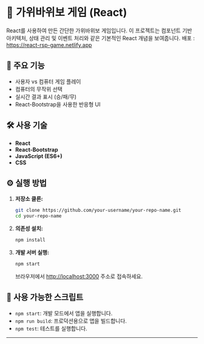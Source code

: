 # 🚀 가위바위보 게임 (React)

React를 사용하여 만든 간단한 가위바위보 게임입니다. 이 프로젝트는 컴포넌트 기반 아키텍처, 상태 관리 및 이벤트 처리와 같은 기본적인 React 개념을 보여줍니다.
배포 : https://react-rsp-game.netlify.app

## 🌟 주요 기능

-   사용자 vs 컴퓨터 게임 플레이
-   컴퓨터의 무작위 선택
-   실시간 결과 표시 (승/패/무)
-   React-Bootstrap을 사용한 반응형 UI

## 🛠️ 사용 기술

-   **React**
-   **React-Bootstrap**
-   **JavaScript (ES6+)**
-   **CSS**

## ⚙️ 실행 방법

1.  **저장소 클론:**
    ```bash
    git clone https://github.com/your-username/your-repo-name.git
    cd your-repo-name
    ```

2.  **의존성 설치:**
    ```bash
    npm install
    ```

3.  **개발 서버 실행:**
    ```bash
    npm start
    ```
    브라우저에서 [http://localhost:3000](http://localhost:3000) 주소로 접속하세요.

## 📂 사용 가능한 스크립트

-   `npm start`: 개발 모드에서 앱을 실행합니다.
-   `npm run build`: 프로덕션용으로 앱을 빌드합니다.
-   `npm test`: 테스트를 실행합니다.

---
